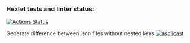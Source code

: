 ### Hexlet tests and linter status:
[![Actions Status](https://github.com/Shakhmurat/frontend-project-46/actions/workflows/hexlet-check.yml/badge.svg)](https://github.com/Shakhmurat/frontend-project-46/actions)

Generate difference between json files without nested keys
[![asciicast](https://asciinema.org/a/704040.svg)](https://asciinema.org/a/704040)